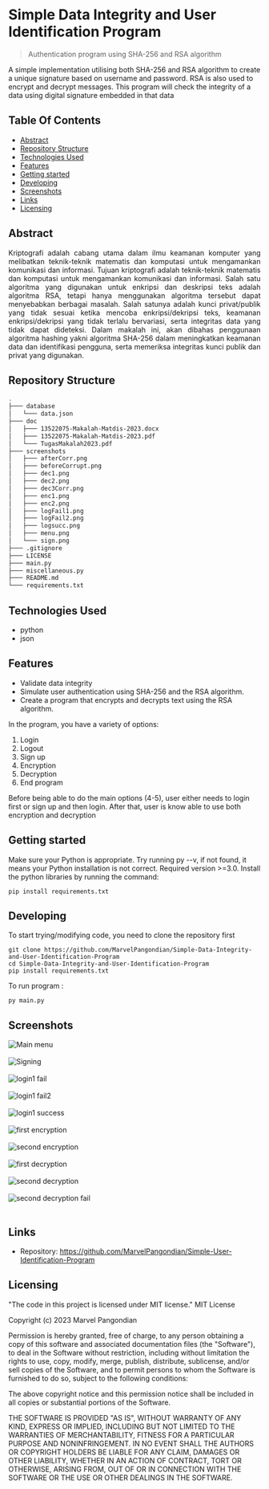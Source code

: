 

# Simple Data Integrity and User Identification Program
> Authentication program using SHA-256 and RSA algorithm

A simple implementation utilising both SHA-256 and RSA algorithm to create a unique signature based on username and password. RSA is also used to encrypt and decrypt messages. This program will check the integrity of a data using digital signature embedded in that data

## Table Of Contents
* [Abstract](#abstract)
* [Repository Structure](#repository-structure)
* [Technologies Used](#technologies-used)
* [Features](#features)
* [Getting started](#getting-started)
* [Developing](#developing)
* [Screenshots](#screenshots)
* [Links](#links)
* [Licensing](#licensing)

## Abstract
<p align="justify">Kriptografi adalah cabang utama dalam ilmu keamanan komputer yang melibatkan teknik-teknik matematis dan komputasi untuk mengamankan komunikasi dan informasi. Tujuan kriptografi adalah teknik-teknik matematis dan komputasi untuk mengamankan komunikasi dan informasi. Salah satu algoritma yang digunakan untuk enkripsi dan deskripsi teks adalah algoritma RSA, tetapi hanya menggunakan algoritma tersebut dapat menyebabkan berbagai masalah. Salah satunya adalah kunci privat/publik yang tidak sesuai ketika mencoba enkripsi/dekripsi teks, keamanan enkripsi/dekripsi yang tidak terlalu bervariasi, serta integritas data yang tidak dapat dideteksi. Dalam makalah ini, akan dibahas penggunaan algoritma hashing yakni algoritma SHA-256 dalam meningkatkan keamanan data dan identifikasi pengguna, serta memeriksa integritas kunci publik dan privat yang digunakan.</p>

## Repository Structure 
```bash
.
├─── database
│   └─── data.json
├─── doc
│   ├─── 13522075-Makalah-Matdis-2023.docx
│   ├─── 13522075-Makalah-Matdis-2023.pdf 
│   └─── TugasMakalah2023.pdf
├─── screenshots
│   ├─── afterCorr.png
│   ├─── beforeCorrupt.png
│   ├─── dec1.png
│   ├─── dec2.png
│   ├─── dec3Corr.png
│   ├─── enc1.png
│   ├─── enc2.png
│   ├─── logFail1.png
│   ├─── logFail2.png
│   ├─── logsucc.png
│   ├─── menu.png
│   └─── sign.png
├─── .gitignore
├─── LICENSE
├─── main.py
├─── miscellaneous.py
├─── README.md
└─── requirements.txt
```
## Technologies Used
- python
- json

## Features
* Validate data integrity
* Simulate user authentication using SHA-256 and the RSA algorithm.
* Create a program that encrypts and decrypts text using the RSA algorithm.


In the program, you have a variety of options: <br>
1. Login
2. Logout
3. Sign up
4. Encryption
5. Decryption
6. End program

Before being able to do the main options (4-5), user either needs to login first or sign up and then login. After that, user is know able to use both encryption and decryption

## Getting started

Make sure your Python is appropriate. Try running py --v, if not found, it means your Python installation is not correct. Required version >=3.0. Install the python libraries by running the command:

```shell
pip install requirements.txt
```


## Developing
To start trying/modifying code, you need to clone the repository first
```shell
git clone https://github.com/MarvelPangondian/Simple-Data-Integrity-and-User-Identification-Program
cd Simple-Data-Integrity-and-User-Identification-Program
pip install requirements.txt
```
To run program :

```shell
py main.py
```

## Screenshots

![Main menu](./screenshots/menu.png)<br><br>
![Signing](./screenshots/sign.png)<br><br>
![login1 fail](./screenshots/logFail1.png)<br><br>
![login1 fail2](./screenshots/logFail2.png)<br><br>
![login1 success](./screenshots/logsucc.png)<br><br>
![first encryption](./screenshots/enc1.png)<br><br>
![second encryption](./screenshots/enc2.png)<br><br>
![first decryption](./screenshots/dec1.png)<br><br>
![second decryption](./screenshots/dec2.png)<br><br>
![second decryption fail](./screenshots/dec3Corr.png)<br><br>



## Links

- Repository: https://github.com/MarvelPangondian/Simple-User-Identification-Program

## Licensing
"The code in this project is licensed under MIT license."
MIT License

Copyright (c) 2023 Marvel Pangondian

Permission is hereby granted, free of charge, to any person obtaining a copy
of this software and associated documentation files (the "Software"), to deal
in the Software without restriction, including without limitation the rights
to use, copy, modify, merge, publish, distribute, sublicense, and/or sell
copies of the Software, and to permit persons to whom the Software is
furnished to do so, subject to the following conditions:

The above copyright notice and this permission notice shall be included in all
copies or substantial portions of the Software.

THE SOFTWARE IS PROVIDED "AS IS", WITHOUT WARRANTY OF ANY KIND, EXPRESS OR
IMPLIED, INCLUDING BUT NOT LIMITED TO THE WARRANTIES OF MERCHANTABILITY,
FITNESS FOR A PARTICULAR PURPOSE AND NONINFRINGEMENT. IN NO EVENT SHALL THE
AUTHORS OR COPYRIGHT HOLDERS BE LIABLE FOR ANY CLAIM, DAMAGES OR OTHER
LIABILITY, WHETHER IN AN ACTION OF CONTRACT, TORT OR OTHERWISE, ARISING FROM,
OUT OF OR IN CONNECTION WITH THE SOFTWARE OR THE USE OR OTHER DEALINGS IN THE
SOFTWARE.

